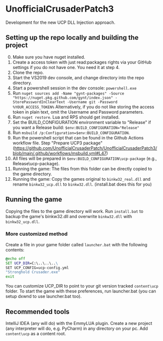 # UnofficialCrusaderPatch3
Development for the new UCP DLL Injection approach.

## Setting up the repo locally and building the project
0. Make sure you have nuget installed.
0. Create a access token with just read:packages rights via your GitHub settings if you do not have one. You need it at step 4.
1. Clone the repo.
2. Start the VS2019 dev console, and change directory into the repo directory.
3. Start a powershell session in the dev console: `powershell.exe`
4. Run `nuget sources add -Name "gynt-packages" -Source "https://nuget.pkg.github.com/gynt/index.json" -StorePasswordInClearText -Username git -Password %YOUR_ACCESS_TOKEN%`
   Alternatively, if you do not like storing the access token in plain text, omit the Username and Password parameters.
5. Run `nuget restore`. Lua and RPS should get installed.
6. Set the BUILD_CONFIGURATION environment variable to "Release" if you want a Release build: `$env:BUILD_CONFIGURATION="Release"`
7. Run `msbuild /p:Configuration=$env:BUILD_CONFIGURATION`.
8. Run the powershell script that can be found in the Github Actions workflow file. Step "Prepare UCP3 package" (https://github.com/UnofficialCrusaderPatch/UnofficialCrusaderPatch3/blob/main/.github/workflows/msbuild.yml#L47)
9. All files will be prepared in `$env:BUILD_CONFIGURATION\ucp-package` (e.g., Release\ucp-package). 
10. Running the game: The files from this folder can be directly copied to the game directory.
11. Running the game: Copy the games original to `binkw32_real.dll` and rename `binkw32_ucp.dll` to `binkw32.dll`. (install.bat does this for you)

## Running the game
Copying the files to the game directory will work. Run `install.bat` to backup the game's binkw32.dll and overwrite `binkw32.dll` with `binkw32_ucp.dll`.

### More customized method
Create a file in your game folder called `launcher.bat` with the following contents:
```cmd
@echo off
SET UCP_DIR=C:\..\..\..\
SET UCP_CONFIG=ucp-config.yml
"Stronghold Crusader.exe"
exit
```
You can customize UCP_DIR to point to your git version tracked `content\ucp` folder.
To start the game with these preferences, run launcher.bat (you can setup dxwnd to use launcher.bat too).

## Recommended tools
IntelliJ IDEA (any will do) with the EmmyLUA plugin.
Create a new project (any interpreter will do, e.g. PyCharm) in any directory on your pc.
Add `content\ucp` as a content root.
